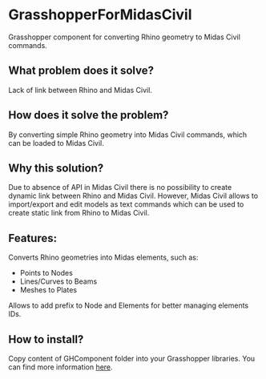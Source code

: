 # GrasshopperForMidasCivil
Grasshopper component for converting Rhino geometry to Midas Civil commands.

## What problem does it solve?
Lack of link between Rhino and Midas Civil.

## How does it solve the problem?
By converting simple Rhino geometry into Midas Civil commands, which can be loaded to Midas Civil.

## Why this solution?
Due to absence of API in Midas Civil there is no possibility to create dynamic link between Rhino and Midas Civil. However, Midas Civil allows to import/export and edit
models as text commands which can be used to create static link from Rhino to Midas Civil.

## Features:
Converts Rhino geometries into Midas elements, such as:
- Points to Nodes
- Lines/Curves to Beams
- Meshes to Plates

Allows to add prefix to Node and Elements for better managing elements IDs.

## How to install?
Copy content of GHComponent folder into your Grasshopper libraries. You can find more information [here](https://parametricbydesign.com/grasshopper/tutorials/installing-grasshopper-and-plugins/).

